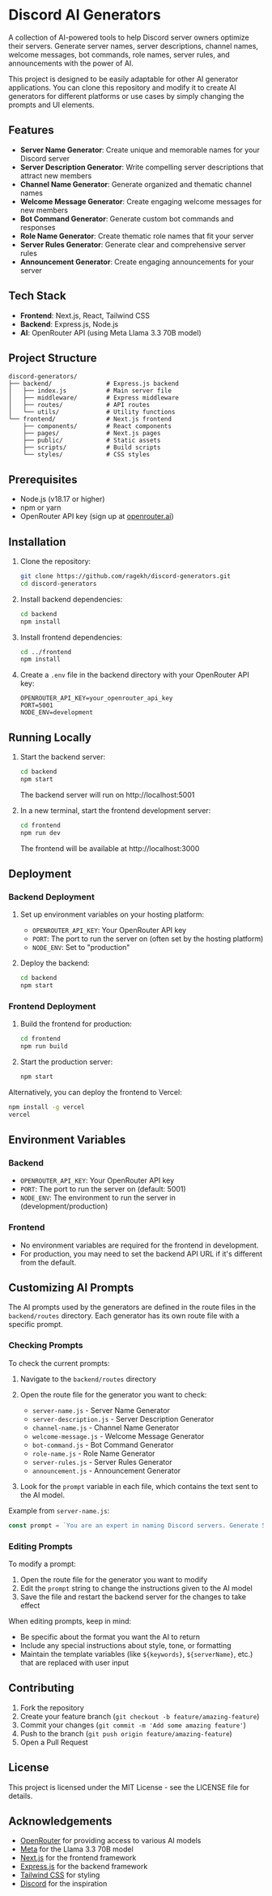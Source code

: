 # Discord AI Generators

A collection of AI-powered tools to help Discord server owners optimize their servers. Generate server names, server descriptions, channel names, welcome messages, bot commands, role names, server rules, and announcements with the power of AI.

This project is designed to be easily adaptable for other AI generator applications. You can clone this repository and modify it to create AI generators for different platforms or use cases by simply changing the prompts and UI elements.

## Features

- **Server Name Generator**: Create unique and memorable names for your Discord server
- **Server Description Generator**: Write compelling server descriptions that attract new members
- **Channel Name Generator**: Generate organized and thematic channel names
- **Welcome Message Generator**: Create engaging welcome messages for new members
- **Bot Command Generator**: Generate custom bot commands and responses
- **Role Name Generator**: Create thematic role names that fit your server
- **Server Rules Generator**: Generate clear and comprehensive server rules
- **Announcement Generator**: Create engaging announcements for your server

## Tech Stack

- **Frontend**: Next.js, React, Tailwind CSS
- **Backend**: Express.js, Node.js
- **AI**: OpenRouter API (using Meta Llama 3.3 70B model)

## Project Structure

```
discord-generators/
├── backend/               # Express.js backend
│   ├── index.js           # Main server file
│   ├── middleware/        # Express middleware
│   ├── routes/            # API routes
│   └── utils/             # Utility functions
└── frontend/              # Next.js frontend
    ├── components/        # React components
    ├── pages/             # Next.js pages
    ├── public/            # Static assets
    ├── scripts/           # Build scripts
    └── styles/            # CSS styles
```

## Prerequisites

- Node.js (v18.17 or higher)
- npm or yarn
- OpenRouter API key (sign up at [openrouter.ai](https://openrouter.ai/))

## Installation

1. Clone the repository:
   ```bash
   git clone https://github.com/ragekh/discord-generators.git
   cd discord-generators
   ```

2. Install backend dependencies:
   ```bash
   cd backend
   npm install
   ```

3. Install frontend dependencies:
   ```bash
   cd ../frontend
   npm install
   ```

4. Create a `.env` file in the backend directory with your OpenRouter API key:
   ```
   OPENROUTER_API_KEY=your_openrouter_api_key
   PORT=5001
   NODE_ENV=development
   ```

## Running Locally

1. Start the backend server:
   ```bash
   cd backend
   npm start
   ```
   The backend server will run on http://localhost:5001

2. In a new terminal, start the frontend development server:
   ```bash
   cd frontend
   npm run dev
   ```
   The frontend will be available at http://localhost:3000

## Deployment

### Backend Deployment

1. Set up environment variables on your hosting platform:
   - `OPENROUTER_API_KEY`: Your OpenRouter API key
   - `PORT`: The port to run the server on (often set by the hosting platform)
   - `NODE_ENV`: Set to "production"

2. Deploy the backend:
   ```bash
   cd backend
   npm start
   ```

### Frontend Deployment

1. Build the frontend for production:
   ```bash
   cd frontend
   npm run build
   ```

2. Start the production server:
   ```bash
   npm start
   ```

Alternatively, you can deploy the frontend to Vercel:

```bash
npm install -g vercel
vercel
```

## Environment Variables

### Backend

- `OPENROUTER_API_KEY`: Your OpenRouter API key
- `PORT`: The port to run the server on (default: 5001)
- `NODE_ENV`: The environment to run the server in (development/production)

### Frontend

- No environment variables are required for the frontend in development.
- For production, you may need to set the backend API URL if it's different from the default.

## Customizing AI Prompts

The AI prompts used by the generators are defined in the route files in the `backend/routes` directory. Each generator has its own route file with a specific prompt.

### Checking Prompts

To check the current prompts:

1. Navigate to the `backend/routes` directory
2. Open the route file for the generator you want to check:
   - `server-name.js` - Server Name Generator
   - `server-description.js` - Server Description Generator
   - `channel-name.js` - Channel Name Generator
   - `welcome-message.js` - Welcome Message Generator
   - `bot-command.js` - Bot Command Generator
   - `role-name.js` - Role Name Generator
   - `server-rules.js` - Server Rules Generator
   - `announcement.js` - Announcement Generator

3. Look for the `prompt` variable in each file, which contains the text sent to the AI model.

Example from `server-name.js`:
```javascript
const prompt = `You are an expert in naming Discord servers. Generate 5-10 unique, catchy, and memorable server names for a Discord server focused on "${keywords}". List each name on a new line.`;
```

### Editing Prompts

To modify a prompt:

1. Open the route file for the generator you want to modify
2. Edit the `prompt` string to change the instructions given to the AI model
3. Save the file and restart the backend server for the changes to take effect

When editing prompts, keep in mind:
- Be specific about the format you want the AI to return
- Include any special instructions about style, tone, or formatting
- Maintain the template variables (like `${keywords}`, `${serverName}`, etc.) that are replaced with user input

## Contributing

1. Fork the repository
2. Create your feature branch (`git checkout -b feature/amazing-feature`)
3. Commit your changes (`git commit -m 'Add some amazing feature'`)
4. Push to the branch (`git push origin feature/amazing-feature`)
5. Open a Pull Request

## License

This project is licensed under the MIT License - see the LICENSE file for details.

## Acknowledgements

- [OpenRouter](https://openrouter.ai/) for providing access to various AI models
- [Meta](https://ai.meta.com/) for the Llama 3.3 70B model
- [Next.js](https://nextjs.org/) for the frontend framework
- [Express.js](https://expressjs.com/) for the backend framework
- [Tailwind CSS](https://tailwindcss.com/) for styling
- [Discord](https://discord.com/) for the inspiration